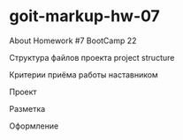 # goit-markup-hw-07
About Homework #7 BootCamp 22


<!-- Создай репозиторий goit-markup-hw-07. -->

<!-- Склонируй созданный репозиторий и скопируй в него файлы предыдущей работы. -->
<!-- Настрой GitHub Pages и добавь ссылку на живую страницу в шапку GitHub-репозитория. -->
Структура файлов проекта project structure


Критерии приёма работы наставником



Проект

<!-- «A1» Выполнен рефакторинг HTML-кода проекта используя методологию BEM. (header, hero, footer) -->

<!-- «A2» Выполнен рефакторинг CSS-кода проекта используя препроцессор SASS. -->

<!-- «A3» В корне проекта создана папка sass, в которой лежат все файлы стилей препроцессора. -->

<!-- «A4» В папке sass есть файл main.scss - главный файл в котрый импортируются все SASS-фрагменты (partials, файлы _имя.scss). -->

<!-- «A5» Палитра цветов макета и наборы шрифтов вынесены в переменные в файле variables.scss, который лежит в папке sass/utils. Можно использовать CSS или SASS переменные (по желанию). -->

<!-- «A6» Для каждого компонента создан отдельный файл-фрагмент стилей в папке sass/components. Напримпер _page-header.scss, _logo.scss и т. д. -->

<!-- «A7» В файлах index.html и portfolio.html подключен минифицированный файл стилей main.min.css из папки css. -->




Разметка

<!-- «B1» Правильное именование классов блоков по методологии BEM. -->

<!-- «B2» Правильное именование классов элементов по методологии BEM. -->

<!-- «B3» Правильное именование классов модификаторов по методологии BEM. -->

<!-- «B4» Правильное именование классов примесей по методологии BEM. -->

<!-- «B5» Имена классов по методологии BEM понятные и описательные, на английском языке. -->




Оформление

<!-- «C1» Использована вложенность селекторов. -->

<!-- «C2» Максимальная вложенность селекторов - 2 уровня. -->

<!-- «C3» Оператор конкатенации (&) использован для описания псевдоклассов и псевдоэлементов. -->